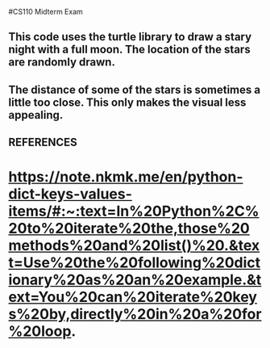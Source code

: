 #CS110 Midterm Exam 

## This code uses the turtle library to draw a stary night with a full moon. The location of the stars are randomly drawn. 

## The distance of some of the stars is sometimes a little too close. This only makes the visual less appealing. 

## REFERENCES 
# https://note.nkmk.me/en/python-dict-keys-values-items/#:~:text=In%20Python%2C%20to%20iterate%20the,those%20methods%20and%20list()%20.&text=Use%20the%20following%20dictionary%20as%20an%20example.&text=You%20can%20iterate%20keys%20by,directly%20in%20a%20for%20loop.

